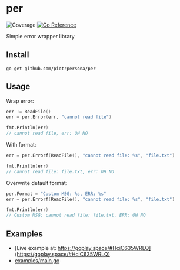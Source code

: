 # per
![Coverage](https://img.shields.io/badge/Coverage-100.0%25-brightgreen)
[![Go Reference](https://pkg.go.dev/badge/github.com/piotrpersona/per.svg)](https://pkg.go.dev/github.com/piotrpersona/per)

Simple error wrapper library

## Install

```console
go get github.com/piotrpersona/per
```

## Usage

Wrap error:
```go
err := ReadFile()
err = per.Error(err, "cannot read file")

fmt.Println(err)
// cannot read file, err: OH NO
```

With format:
```go
err = per.Errorf(ReadFile(), "cannot read file: %s", "file.txt")

fmt.Println(err)
// cannot read file: file.txt, err: OH NO
```

Overwrite default format:
```go
per.Format = "Custom MSG: %s, ERR: %s"
err = per.Errorf(ReadFile(), "cannot read file: %s", "file.txt")

fmt.Println(err)
// Custom MSG: cannot read file: file.txt, ERR: OH NO
```

## Examples

* [Live example at: https://goplay.space/#HciC635WRLQ](https://goplay.space/#HciC635WRLQ)
* [examples/main.go](./examples/main.go)
